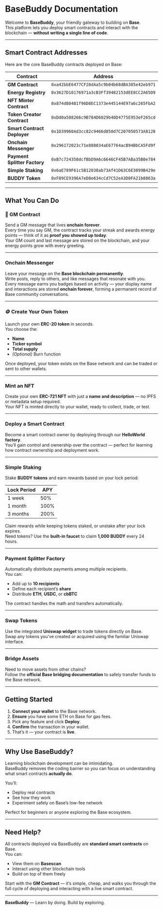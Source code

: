 # BaseBuddy Documentation

Welcome to **BaseBuddy**, your friendly gateway to building on **Base**.  
This platform lets you deploy smart contracts and interact with the blockchain — **without writing a single line of code**.

---

## Smart Contract Addresses

Here are the core BaseBuddy contracts deployed on Base:

| Contract | Address |
|-----------|----------|
| **GM Contract** | `0xa42bbE6477CF20dAa5c9b04b68dBA385e42eb971` |
| **Energy Registry** | `0x3627D10176971a3cB3Ff39482153dEE8CC2A65D9` |
| **NFT Minter Contract** | `0x874d80481f96D8EC1373e445144E97a6c265FbA2` |
| **Token Creator Contract** | `0xDd0a588266c9B784D6029b40D4775E953eF265cd` |
| **Smart Contract Deployer** | `0x1D39960Ad3cc82c9466d850d7C207050573A8128` |
| **Onchain Messenger** | `0x296172023c71e888034aE67764acB94BbCA5Fd9f` |
| **Payment Splitter Factory** | `0xB7c724358dcfBbD9A6c6646CF45B7ABa35B0e784` |
| **Simple Staking** | `0x6aE789F61c5B12038ab73Af41D63C6E3899B429e` |
| **BUDDY Token** | `0xF89CE9396A7eD0e634cCd7C52eA3D0FA21b8863a` |

---

## What You Can Do

### 🪩 GM Contract
Send a GM message that lives **onchain forever**.  
Every time you say GM, the contract tracks your streak and awards energy points — think of it as **proof you showed up today**.  
Your GM count and last message are stored on the blockchain, and your energy points grow with every greeting.

---

### Onchain Messenger
Leave your message on the **Base blockchain permanently**.  
Write posts, reply to others, and like messages that resonate with you.  
Every message earns you badges based on activity — your display name and interactions are stored **onchain forever**, forming a permanent record of Base community conversations.

---

### 🪙 Create Your Own Token
Launch your own **ERC-20 token** in seconds.  
You choose the:
- **Name**
- **Ticker symbol**
- **Total supply**
- *(Optional)* Burn function  

Once deployed, your token exists on the Base network and can be traded or sent to other wallets.

---

### Mint an NFT
Create your own **ERC-721 NFT** with just a **name and description** — no IPFS or metadata setup required.  
Your NFT is minted directly to your wallet, ready to collect, trade, or test.

---

### Deploy a Smart Contract
Become a smart contract owner by deploying through our **HelloWorld factory**.  
You’ll gain control and ownership over the contract — perfect for learning how contract ownership and deployment work.

---

### Simple Staking
Stake **BUDDY tokens** and earn rewards based on your lock period:

| Lock Period | APY |
|--------------|-----|
| 1 week | 50% |
| 1 month | 100% |
| 3 months | 200% |

Claim rewards while keeping tokens staked, or unstake after your lock expires.  
Need tokens? Use the **built-in faucet** to claim **1,000 BUDDY** every 24 hours.

---

### Payment Splitter Factory
Automatically distribute payments among multiple recipients.  
You can:
- Add up to **10 recipients**
- Define each recipient’s **share**
- Distribute **ETH**, **USDC**, or **cbBTC**

The contract handles the math and transfers automatically.

---

### Swap Tokens
Use the integrated **Uniswap widget** to trade tokens directly on Base.  
Swap any tokens you’ve created or acquired using the familiar Uniswap interface.

---

### Bridge Assets
Need to move assets from other chains?  
Follow the **official Base bridging documentation** to safely transfer funds to the Base network.

---

## Getting Started

1. **Connect your wallet** to the Base network.  
2. **Ensure** you have some ETH on Base for gas fees.  
3. Pick any feature and click **Deploy**.  
4. **Confirm** the transaction in your wallet.  
5. That’s it — your contract is **live**.

---

## Why Use BaseBuddy?

Learning blockchain development can be intimidating.  
BaseBuddy removes the coding barrier so you can focus on understanding what smart contracts **actually do**.

You’ll:
- Deploy real contracts  
- See how they work  
- Experiment safely on Base’s low-fee network  

Perfect for beginners or anyone exploring the Base ecosystem.

---

## Need Help?

All contracts deployed via BaseBuddy are **standard smart contracts** on Base.  
You can:
- View them on **Basescan**
- Interact using other blockchain tools
- Build on top of them freely  

Start with the **GM Contract** — it’s simple, cheap, and walks you through the full cycle of deploying and interacting with a live smart contract.

---

**BaseBuddy** — Learn by doing. Build by exploring.
